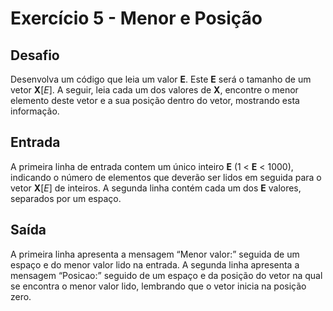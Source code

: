 # Exercício 5 - Menor e Posição

## Desafio

Desenvolva um código que leia um valor  **E**. Este  **E** será o tamanho de um vetor  **X**[_E_]. A seguir, leia cada um dos valores de  **X**, encontre o menor elemento deste vetor e a sua posição dentro do vetor, mostrando esta informação.

## Entrada

A primeira linha de entrada contem um único inteiro  **E** (1 <  **E** < 1000), indicando o número de elementos que deverão ser lidos em seguida para o vetor  **X**[_E_] de inteiros. A segunda linha contém cada um dos  **E** valores, separados por um espaço.

## Saída

A primeira linha apresenta a mensagem “Menor valor:” seguida de um espaço e do menor valor lido na entrada. A segunda linha apresenta a mensagem “Posicao:” seguido de um espaço e da posição do vetor na qual se encontra o menor valor lido, lembrando que o vetor inicia na posição zero.